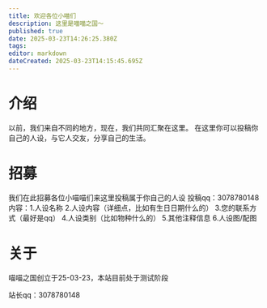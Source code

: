 ```yaml
---
title: 欢迎各位小喵们
description: 这里是喵喵之国～
published: true
date: 2025-03-23T14:26:25.380Z
tags: 
editor: markdown
dateCreated: 2025-03-23T14:15:45.695Z
---
```


# 介绍

以前，我们来自不同的地方，现在，我们共同汇聚在这里。
在这里你可以投稿你自己的人设，与它人交友，分享自己的生活。

# 招募

我们在此招募各位小喵喵们来这里投稿属于你自己的人设
投稿qq：3078780148
内容：1.人设名称 2.人设内容（详细点，比如有生日日期什么的） 3.您的联系方式（最好是qq） 4.人设类别（比如物种什么的） 5.其他注释信息 6.人设图/配图

# 关于

喵喵之国创立于25-03-23，本站目前处于测试阶段

站长qq：3078780148